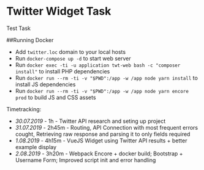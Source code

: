 # Twitter Widget Task
Test Task

##Running Docker
* Add `twitter.loc` domain to your local hosts
* Run `docker-compose up -d` to start web server  
* Run `docker exec -ti -u application twt-web bash -c "composer install"` to install PHP dependencies
* Run `docker run --rm -ti -v "$PWD":/app -w /app node yarn install` to install JS dependencies
* Run `docker run --rm -ti -v "$PWD":/app -w /app node yarn encore prod` to build JS and CSS assets

Timetracking:
* _30.07.2019_ - 1h - Twitter API research and seting up project
* _31.07.2019_ - 2h45m - Routing, API Connection with most frequent errors cought, Retrieving raw response and parsing it to only fields required
* _1.08.2019_ - 4h15m - VueJS Widget using Twitter API results + better example display
* _2.08.2019_ - 3h20m - Webpack Encore + docker build; Bootstrap + Username Form; Improved script init and error handling